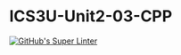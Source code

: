 # ICS3U-Unit2-03-CPP

[![GitHub's Super Linter](https://github.com/Michael-Zagon/ICS3U-Unit2-03-CPP/workflows/GitHub's%20Super%20Linter/badge.svg)](https://github.com/Michael-Zagon/ICS3U-Unit2-03-CPP/actions)
